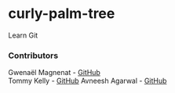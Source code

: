 # curly-palm-tree

Learn Git

### Contributors
Gwenaël Magnenat - [GitHub](https://github.com/gmagnenat)  
Tommy Kelly - [GitHub](https://github.com/TommmyKelly) 
Avneesh Agarwal - [GitHub](https://github.com/avneesh0612)
